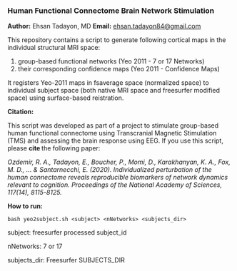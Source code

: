 ### Human Functional Connectome Brain Network Stimulation 
<b>Author:</b> Ehsan Tadayon, MD
<b>Email:</b> ehsan.tadayon84@gmail.com

This repository contains a script to generate following cortical maps in the individual structural MRI space: 
1) group-based functional networks (Yeo 2011 - 7 or 17 Networks)
2) their corresponding confidence maps (Yeo 2011 - Confidence Maps) 

It registers Yeo-2011 maps in fsaverage space (normalized space) to individual subject space (both native MRI space and freesurfer modified space) using surface-based reistration. 

<b> Citation: </b>

This script was developed as part of a project to stimulate group-based human functional connectome using Transcranial Magnetic Stimulation (TMS) and assessing the brain response using EEG. If you use this script, please <b> cite </b> the following paper: 

<i> Ozdemir, R. A., Tadayon, E., Boucher, P., Momi, D., Karakhanyan, K. A., Fox, M. D., ... & Santarnecchi, E. (2020). Individualized perturbation of the human connectome reveals reproducible biomarkers of network dynamics relevant to cognition. Proceedings of the National Academy of Sciences, 117(14), 8115-8125. </i>

<b> How to run: </b>

```bash yeo2subject.sh <subject> <nNetworks> <subjects_dir> ```

subject: freesurfer processed subject_id 

nNetworks: 7 or 17 

subjects_dir: Freesurfer SUBJECTS_DIR
  



